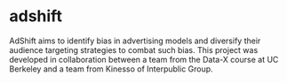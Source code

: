 # adshift
AdShift aims to identify bias in advertising models and diversify their audience targeting strategies to combat such bias. This project was developed in collaboration between a team from the Data-X course at UC Berkeley and a team from Kinesso of Interpublic Group. 
